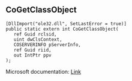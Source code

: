 ## CoGetClassObject

```
[DllImport("ole32.dll", SetLastError = true)]
public static extern int CoGetClassObject(
   ref Guid rclsid,
   uint dwClsContext,
   COSERVERINFO pServerInfo,
   ref Guid riid,
   out IntPtr ppv
);
```

Microsoft documentation: [Link](https://docs.microsoft.com/en-us/windows/win32/api/combaseapi/nf-combaseapi-cogetclassobject)
